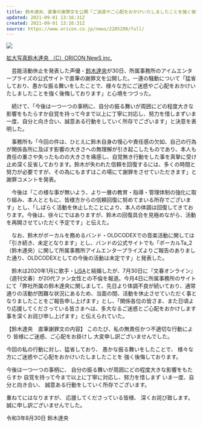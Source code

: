 ```yaml
---
title: 鈴木達央、直筆の謝罪文を公開「ご迷惑やご心配をおかけいたしましたことを強く後悔」
updated: 2021-09-01 13:16:31Z
created: 2021-09-01 13:16:31Z
source: https://www.oricon.co.jp/news/2205290/full/
---
```


[![](https://contents.oricon.co.jp/upimg/news/20210830/2205290_202108300334188001630329028a.jpg)](https://www.oricon.co.jp/news/2205290/photo/1/)

[拡大写真鈴木達央 （C）ORICON NewS inc.](https://www.oricon.co.jp/news/2205290/photo/1/)

　芸能活動休止を発表した声優・[鈴木達央](http://www.oricon.co.jp/prof/artist/341274/)が30日、所属事務所のアイムエンタープライズの公式サイトで直筆の謝罪文を公開した。一連の騒動について「猛省しており、愚かな振る舞いをしたことで、様々な方にご迷惑やご心配をおかけいたしましたことを強く後悔しております」と心境をつづった。

　続けて、「今後は一つ一つの事柄に、自分の振る舞いが周囲にどの程度大きな影響をもたらすか自覚を持って今まで以上に丁寧に対応し、努力を惜しまずいま一度、自分と向き合い、誠意ある行動をしていく所存でございます」と決意を表明した。

　事務所も「今回の件は、ひとえに鈴木自身の慢心や責任感の欠如、自己の行為が関係各所に及ぼす影響の大きさへの無理解が引き起こしたものであり、本人も責任の重さや失ったものの大きさを痛感し、自覚無き行動をした事を真摯に受け止め深く反省しております。鈴木が失われた信頼を回復するには、多くの時間と努力が必要ですが、その為にもまずはこの場にて謝罪をさせていただきます」と謝罪コメントを発表。

　今後は「この様な事が無いよう、より一層の教育・指導・管理体制の強化に取り組み、本人とともに、皆様方からの信頼回復に努めてまいる所存でございます」とし、「しばらく活動を休止したことにより、本人の体調は回復してきております。今後は、徐々にではありますが、鈴木の回復具合を見極めながら、活動を再開させていただく予定です」と伝えた。

　なお、鈴木がボーカルを務めるバンド・OLDCODEXでの音楽活動に関しては「引き続き、未定となります」とし、バンドの公式サイトでも「ボーカルTa_2（鈴木達央）に関して所属事務所アイムエンタープライズよりご報告のありました通り、OLDCODEXとしての今後の活動は未定です」と発表した。

　鈴木は2020年1月に歌手・[LiSA](http://www.oricon.co.jp/prof/artist/534363/)と結婚したが、7月30日に『文春オンライン』（週刊文春）が20代ファン女性との不倫を報道。今月4日に所属事務所のサイトにて「弊社所属の鈴木達央に関しまして、先日より体調不良が続いており、通常通りの活動が困難な状況にあるため、当面の間、活動を休止させていただく事となりましたことをご報告申し上げます」とし、「関係各位の皆さま、また日頃より応援してくださっている皆さまへは、多大なるご迷惑とご心配をおかけします事を深くお詫び申し上げます」と伝えられていた。

【鈴木達央　直筆謝罪文の内容】
このたび、私の無責任かつ不適切な行動により
皆様にご迷惑、ご心配をお掛けし
大変申し訳ございませんでした。

今回の私の行動に対し、猛省しており、
愚かな振る舞いをしたことで、
様々な方にご迷惑やご心配をおかけいたしましたことを
強く後悔しております。

今後は一つ一つの事柄に、
自分の振る舞いが周囲にどの程度大きな影響をもたらすか
自覚を持って今まで以上に丁寧に対応し、努力を惜しまず
いま一度、自分と向き合い、
誠意ある行動をしていく所存でございます。

重ねてにはなりますが、
応援してくださっている皆様、
深くお詫び致します。
誠に申し訳ございませんでした。

令和3年8月30日
鈴木達央